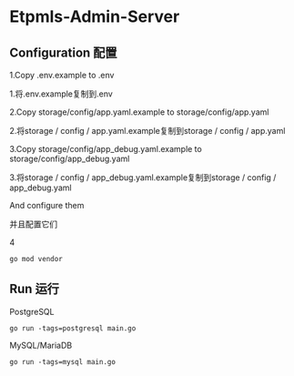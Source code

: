 # Etpmls-Admin-Server

## Configuration 配置

1.Copy .env.example to .env

1.将.env.example复制到.env

2.Copy storage/config/app.yaml.example to storage/config/app.yaml

2.将storage / config / app.yaml.example复制到storage / config / app.yaml

3.Copy storage/config/app_debug.yaml.example to storage/config/app_debug.yaml

3.将storage / config / app_debug.yaml.example复制到storage / config / app_debug.yaml

And configure them

并且配置它们

4
```shell script
go mod vendor
```

## Run 运行

PostgreSQL
```shell script
go run -tags=postgresql main.go
```

MySQL/MariaDB
```shell script
go run -tags=mysql main.go
```

